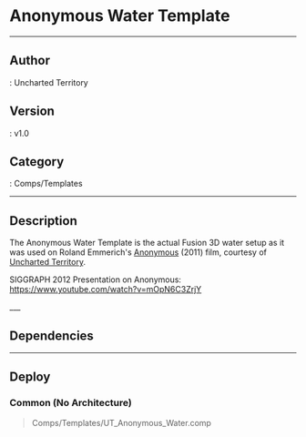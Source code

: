 # Anonymous Water Template
___

## Author
 : Uncharted Territory

## Version
 : v1.0

## Category
 : Comps/Templates
___

## Description
<p>The Anonymous Water Template is the actual Fusion 3D water setup as it was used on Roland Emmerich's <a href="https://www.imdb.com/title/tt1521197/">Anonymous</a> (2011) film, courtesy of <a href="http://www.uncharted-territory.com/">Uncharted Territory</a>.</p>

<p>SIGGRAPH 2012 Presentation on Anonymous:<br>
<a href="https://www.youtube.com/watch?v=mOpN6C3ZrjY">https://www.youtube.com/watch?v=mOpN6C3ZrjY</a></p>___

## Dependencies


___

## Deploy

### Common (No Architecture)

> Comps/Templates/UT_Anonymous_Water.comp  
